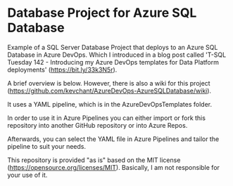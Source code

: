 # Database Project for Azure SQL Database

Example of a SQL Server Database Project that deploys to an Azure SQL Database in Azure DevOps. Which I introduced in a blog post called 'T-SQL Tuesday 142 - Introducing my Azure DevOps templates for Data Platform deployments' (https://bit.ly/33k3N5r).

A brief overview is below. However, there is also a wiki for this project (https://github.com/kevchant/AzureDevOps-AzureSQLDatabase/wiki).

It uses a YAML pipeline, which is in the AzureDevOpsTemplates folder.

In order to use it in Azure Pipelines you can either import or fork this repository into another GitHub repository or into Azure Repos.

Afterwards, you can select the YAML file in Azure Pipelines and tailor the pipeline to suit your needs.

This repository is provided "as is" based on the MIT license (https://opensource.org/licenses/MIT). Basically, I am not responsible for your use of it.
